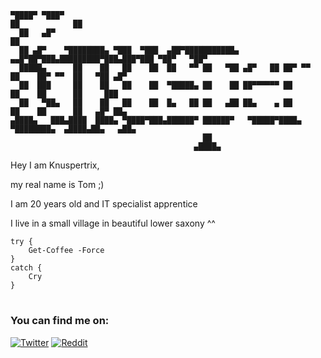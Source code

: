 ```                                                                                ▄▄            
▀████▀ ▀███▀                                                         ██            ██            
  ██   ▄█▀                                                           ██                          
  ██ ▄█▀    ▀████████▄ ▀███  ▀███  ▄██▀███████████▄  ▄▄█▀██▀███▄█████████▀███▄███▀███ ▀██▀   ▀██▀
  █████▄      ██    ██   ██    ██  ██   ▀▀ ██   ▀██ ▄█▀   ██ ██▀ ▀▀  ██    ██▀ ▀▀  ██   ▀██ ▄█▀  
  ██  ███     ██    ██   ██    ██  ▀█████▄ ██    ██ ██▀▀▀▀▀▀ ██      ██    ██      ██     ███    
  ██   ▀██▄   ██    ██   ██    ██  █▄   ██ ██   ▄██ ██▄    ▄ ██      ██    ██      ██   ▄█▀ ██▄  
▄████▄   ███▄████  ████▄ ▀████▀███▄██████▀ ██████▀   ▀█████▀████▄    ▀████████▄  ▄████▄██▄   ▄██▄
                                           ██                                                    
                                         ▄████▄                                                  
```
Hey I am Knuspertrix,

my real name is Tom ;)

I am 20 years old and IT specialist apprentice

I live in a small village in beautiful lower saxony ^^

```
try {
    Get-Coffee -Force
}
catch {
    Cry
}
```
#
### You can find me on:
[![Twitter](https://cdn.svgporn.com/logos/twitter.svg)](https://twitter.com/Knuspertrix_ork) [![Reddit](https://cdn.svgporn.com/logos/reddit.svg)](https://www.reddit.com/user/knuspertrix) 


